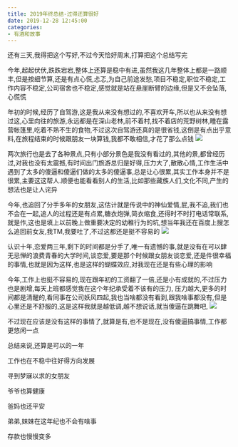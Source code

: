 ```yaml
---
title: 2019年终总结-过得还算很好
date: 2019-12-28 12:45:00
categories: 
- 有酒和故事
---
```

还有三天,我得把这个写好,不过今天恰好周末,打算把这个总结写完

今年,起起伏伏,跌跌宕宕,整体上还算是稳中有进,虽然我这几年整体上都是一路顺丰,但是按细节算,还是有点心慌,忐忑,为自己前途发愁,项目不稳定,职位不稳定,工作内容不稳定,公司宿舍也不稳定,感觉就是站在悬崖断臂的边缘,但是又不会坠落,心慌慌

年初的时候,经历了自驾游,这是我从来没有想过的,不喜欢开车,所以也从来没有想过这,心里向往的旅游,永远都是在深山老林,前不着村,找不着店的荒野树林,睡在露营帐篷里,吃着不熟不生的食物,不过这次自驾游还真的是很省钱,这倒是有点出乎意料,在旅程结束的时候跟朋友一块算钱,我都不敢相信,才花了那么点钱
![](https://hexosrc.oss-cn-shenzhen.aliyuncs.com/blog/2019/12/IMG_0921.jpg)

两次旅行也是去了各种景点,只有小部分景色是我没有看过的,其他的景,都曾经历过,对我也没有太震撼,有时间出门旅游总归是好得,压力大了,散散心情,工作生活中遇到了太多的傻逼和傻逼们做的太多的傻逼事,总是让心很累,其实工作本身并不是很累,主要这这帮人.顺便也能看看别人的生活,比如那些藏族人们,文化不同,产生的想法也是让人诧异

今年,也追回了分手多年的女朋友,这估计就是传说中的神仙爱情,屁,我不追,我们也不会在一起,追人的过程还是有点累,糖衣炮弹,简衣缩食,还得时不时打电话常联系,就是作,这也是填上以前晚上做重要决定的幼稚行为的坑,想当年我还在百度上搜怎么追回前女友,我TM,我要吐了,不过这都还是挺不容易的
![](https://hexosrc.oss-cn-shenzhen.aliyuncs.com/blog/2019/12/IMG_1064.jpg)

认识十年,恋爱两三年,剩下的时间都是分手了,唯一有遗憾的事,就是没有在可以肆无忌惮的浪费青春的大学时间,谈恋爱,要是那个时候跟女朋友谈恋爱,还是件很幸福的事情,也就是因为这样,也是这样的蝴蝶效应,对我现在还是有些心理的影响

今年,工作上也挺不容易的,现在跟年初的工资翻了一倍,还是小有成就的,不过压力也是剧增,每天上班都感觉我在这个年纪承受着不该有的压力, 压力越大,更多的时间都是清醒的,看同事在公司妖风四起,我也当啥都没有看到,跟我啥事都没有,但是心里还是不舒服的,这是这样我就是越低调,越不想说话,就当傻逼在跳舞吧,
![](https://hexosrc.oss-cn-shenzhen.aliyuncs.com/blog/2019/12/IMG_1686.jpg)

不过现在应该是没有这样的事情了,就算是有,也不是现在,没有傻逼搞事情,工作都更悠闲一点

总结来说,还算是可以的一年

工作也在不稳中往好得方向发展

寻到梦寐以求的女朋友

爷爷也算健康

爸妈也还平安

弟弟,妹妹在这年纪也不会有啥事

存款也慢慢变多

